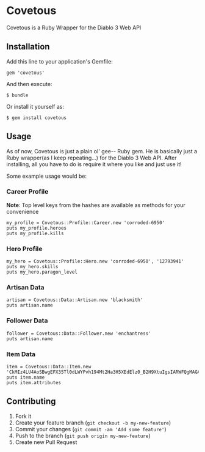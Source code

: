 # Covetous

Covetous is a Ruby Wrapper for the Diablo 3 Web API

## Installation

Add this line to your application's Gemfile:

    gem 'covetous'

And then execute:

    $ bundle

Or install it yourself as:

    $ gem install covetous

## Usage

As of now, Covetous is just a plain ol' gee-- Ruby gem. He is basically just a Ruby wrapper(as I keep repeating...)
for the Diablo 3 Web API. After installing, all you have to do is require it where you like and just use it!

Some example usage would be:

### Career Profile

**Note**: Top level keys from the hashes are available as methods for your convenience

    my_profile = Covetous::Profile::Career.new 'corroded-6950'
    puts my_profile.heroes
    puts my_profile.kills

### Hero Profile

    my_hero = Covetous::Profile::Hero.new 'corroded-6950', '12793941'
    puts my_hero.skills
    puts my_hero.paragon_level

### Artisan Data

    artisan = Covetous::Data::Artisan.new 'blacksmith'
    puts artisan.name

### Follower Data

    follower = Covetous::Data::Follower.new 'enchantress'
    puts artisan.name

### Item Data

    item = Covetous::Data::Item.new 'CkMIz4LU4AoSBwgEFX35Tl0dLWYPvh194Mt2Ha3H5XEdElz0_B2H9XtuIgsIARWFQgMAGAAgCjAJOLYEQABIAVAOYPkEGPrl99QLUAZYAA'
    puts item.name
    puts item.attributes

## Contributing

1. Fork it
2. Create your feature branch (`git checkout -b my-new-feature`)
3. Commit your changes (`git commit -am 'Add some feature'`)
4. Push to the branch (`git push origin my-new-feature`)
5. Create new Pull Request
